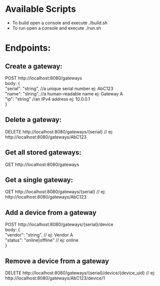 # Available Scripts

- To build open a console and execute ./build.sh
- To run open a console and execute ./run.sh

# Endpoints:

## Create a gateway:
POST http://localhost:8080/gateways<br>
body: {<br>
"serial": "string", //a unique serial number ej: AbC123<br>
"name": "string", //a human-readable name ej: Gateway A<br>
"ip": "string" //an IPv4 address ej: 10.0.0.1<br>
}

## Delete a gateway:
DELETE http://localhost:8080/gateways/{serial} // ej: http://localhost:8080/gateways/AbC123

## Get all stored gateways:
GET http://localhost:8080/gateways

## Get a single gateway:
GET http://localhost:8080/gateways/{serial} // ej: http://localhost:8080/gateways/AbC123

## Add a device from a gateway
POST http://localhost:8080/gateways/{serial}/device<br>
body: {<br>
"vendor": "string", // ej: Vendor A<br>
"status": "online|offline" // ej: online<br>
}

## Remove a device from a gateway
DELETE http://localhost:8080/gateways/{serial}/device/{device_uid} // ej: http://localhost:8080/gateways/AbC123/device/1
